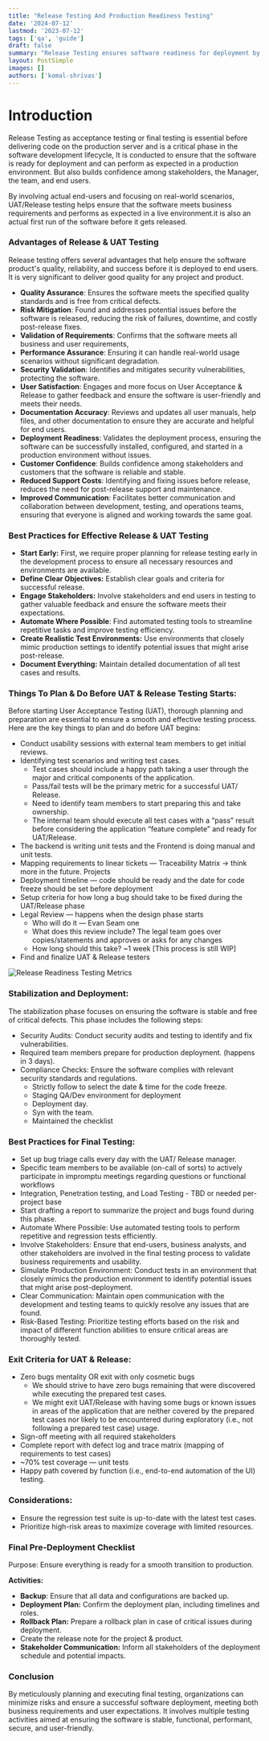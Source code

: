 ```yaml
---
title: "Release Testing And Production Readiness Testing"
date: '2024-07-12'
lastmod: '2023-07-12'
tags: ['qa', 'guide']
draft: false
summary: "Release Testing ensures software readiness for deployment by validating performance, quality, and user satisfaction in a production-like environment."
layout: PostSimple
images: []
authors: ['komal-shrivas']
---
```


# Introduction

Release Testing as acceptance testing or final testing is essential before delivering code on the production server and is a critical phase in the software development lifecycle, It is conducted to ensure that the software is ready for deployment and can perform as expected in a production environment. But also builds confidence among stakeholders, the Manager, the team, and end users.

By involving actual end-users and focusing on real-world scenarios, UAT/Release testing helps ensure that the software meets business requirements and performs as expected in a live environment.it is also an actual first run of the software before it gets released.

### **Advantages of Release & UAT Testing**

Release testing offers several advantages that help ensure the software product's quality, reliability, and success before it is deployed to end users. It is very significant to deliver good quality for any project and product.

- **Quality Assurance**: Ensures the software meets the specified quality standards and is free from critical defects.
- **Risk Mitigation**: Found and addresses potential issues before the software is released, reducing the risk of failures, downtime, and costly post-release fixes.
- **Validation of Requirements**: Confirms that the software meets all business and user requirements,
- **Performance Assurance**: Ensuring it can handle real-world usage scenarios without significant degradation.
- **Security Validation**: Identifies and mitigates security vulnerabilities, protecting the software.
- **User Satisfaction**: Engages and more focus on User Acceptance & Release to gather feedback and ensure the software is user-friendly and meets their needs.
- **Documentation Accuracy**: Reviews and updates all user manuals, help files, and other documentation to ensure they are accurate and helpful for end users.
- **Deployment Readiness**: Validates the deployment process, ensuring the software can be successfully installed, configured, and started in a production environment without issues.
- **Customer Confidence**: Builds confidence among stakeholders and customers that the software is reliable and stable.
- **Reduced Support Costs**: Identifying and fixing issues before release, reduces the need for post-release support and maintenance.
- **Improved Communication**: Facilitates better communication and collaboration between development, testing, and operations teams, ensuring that everyone is aligned and working towards the same goal.

### **Best Practices for Effective Release & UAT Testing**

- **Start Early:** First, we require proper planning for release testing early in the development process to ensure all necessary resources and environments are available.
- **Define Clear Objectives:** Establish clear goals and criteria for successful release.
- **Engage Stakeholders:** Involve stakeholders and end users in testing to gather valuable feedback and ensure the software meets their expectations.
- **Automate Where Possible**: Find automated testing tools to streamline repetitive tasks and improve testing efficiency.
- **Create Realistic Test Environments:** Use environments that closely mimic production settings to identify potential issues that might arise post-release.
- **Document Everything:** Maintain detailed documentation of all test cases and results.

### **Things To Plan & Do Before UAT & Release Testing Starts:**

Before starting User Acceptance Testing (UAT), thorough planning and preparation are essential to ensure a smooth and effective testing process. Here are the key things to plan and do before UAT begins:

- Conduct usability sessions with external team members to get initial reviews.
- Identifying test scenarios and writing test cases.
    - Test cases should include a happy path taking a user through the major and critical components of the application.
    - Pass/fail tests will be the primary metric for a successful UAT/ Release.
    - Need to identify team members to start preparing this and take ownership.
    - The internal team should execute all test cases with a “pass” result before considering the application “feature complete” and ready for UAT/Release.
- The backend is writing unit tests and the Frontend is doing manual and unit tests.
- Mapping requirements to linear tickets — Traceability Matrix → think more in the future. Projects
- Deployment timeline — code should be ready and the date for code freeze should be set before deployment
- Setup criteria for how long a bug should take to be fixed during the UAT/Release phase
- Legal Review — happens when the design phase starts
    - Who will do it — Evan Seam one
    - What does this review include? The legal team goes over copies/statements and approves or asks for any changes
    - How long should this take? ~1 week [This process is still WIP]
- Find and finalize UAT & Release testers

![Release Readiness Testing Metrics](/static/images/blogs/testing/release-testing-and-production-readiness-testing/release-readiness-testing-metrics.png)

### **Stabilization and Deployment:**

The stabilization phase focuses on ensuring the software is stable and free of critical defects. This phase includes the following steps:

- Security Audits: Conduct security audits and testing to identify and fix vulnerabilities.
- Required team members prepare for production deployment. (happens in 3 days).
- Compliance Checks: Ensure the software complies with relevant security standards and regulations.
    - Strictly follow to select the date & time for the code freeze.
    - Staging QA/Dev environment for deployment
    - Deployment day.
    - Syn with the team.
    - Maintained the checklist

### **Best Practices for Final Testing:**

- Set up bug triage calls every day with the UAT/ Release manager.
- Specific team members to be available (on-call of sorts) to actively participate in impromptu meetings regarding questions or functional workflows
- Integration, Penetration testing, and Load Testing - TBD or needed per-project base
- Start drafting a report to summarize the project and bugs found during this phase.
- Automate Where Possible: Use automated testing tools to perform repetitive and regression tests efficiently.
- Involve Stakeholders: Ensure that end-users, business analysts, and other stakeholders are involved in the final testing process to validate business requirements and usability.
- Simulate Production Environment: Conduct tests in an environment that closely mimics the production environment to identify potential issues that might arise post-deployment.
- Clear Communication: Maintain open communication with the development and testing teams to quickly resolve any issues that are found.
- Risk-Based Testing: Prioritize testing efforts based on the risk and impact of different function abilities to ensure critical areas are thoroughly tested.

### **Exit Criteria for UAT & Release:**

- Zero bugs mentality OR exit with only cosmetic bugs
    - We should strive to have zero bugs remaining that were discovered while executing the prepared test cases.
    - We might exit UAT/Release with having some bugs or known issues in areas of the application that are neither covered by the prepared test cases nor likely to be encountered during exploratory (i.e., not following a prepared test case) usage.
- Sign-off meeting with all required stakeholders
- Complete report with defect log and trace matrix (mapping of requirements to test cases)
- ~70% test coverage — unit tests
- Happy path covered by function (i.e., end-to-end automation of the UI) testing.

### **Considerations:**

- Ensure the regression test suite is up-to-date with the latest test cases.
- Prioritize high-risk areas to maximize coverage with limited resources.

### **Final Pre-Deployment Checklist**

Purpose: Ensure everything is ready for a smooth transition to production.

**Activities:**

- **Backup**: Ensure that all data and configurations are backed up.
- **Deployment Plan:** Confirm the deployment plan, including timelines and roles.
- **Rollback Plan:** Prepare a rollback plan in case of critical issues during deployment.
- Create the release note for the project & product.
- **Stakeholder Communication:** Inform all stakeholders of the deployment schedule and potential impacts.

### **Conclusion**

By meticulously planning and executing final testing, organizations can minimize risks and ensure a successful software deployment, meeting both business requirements and user expectations. It involves multiple testing activities aimed at ensuring the software is stable, functional, performant, secure, and user-friendly.